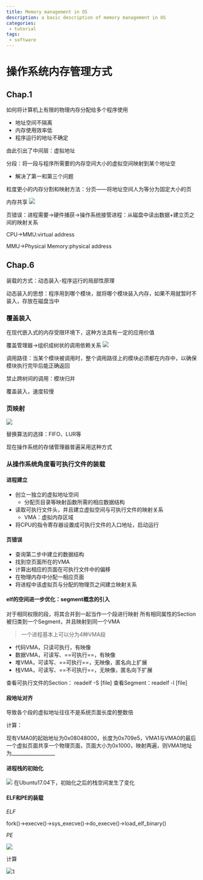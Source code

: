 ```yaml
---
title: Memory management in OS
description: a basic description of memory management in OS
categories:
 - tutorial
tags:
 - software
---
```

# 操作系统内存管理方式
## Chap.1
如何将计算机上有限的物理内存分配给多个程序使用

- 地址空间不隔离
- 内存使用效率低
- 程序运行的地址不确定

由此引出了中间层：虚拟地址

分段：将一段与程序所需要的内存空间大小的虚拟空间映射到某个地址空
- 解决了第一和第三个问题

粒度更小的内存分割和映射方法：分页——将地址空间人为等分为固定大小的页

内存共享
![](http://i1.bvimg.com/1949/99e5c039c3a113d9.png)

页错误：进程需要->硬件捕获->操作系统接管进程：从磁盘中读出数据+建立页之间的映射关系

CPU->MMU:virtual address

MMU->Physical Memory:physical address

## Chap.6

装载的方式：动态装入-程序运行的局部性原理

动态装入的思想：程序用到哪个模块，就将哪个模块装入内存，如果不用就暂时不装入，存放在磁盘当中

### 覆盖装入

在现代嵌入式的内存受限环境下，这种方法具有一定的应用价值

覆盖管理器->组织成树状的调用依赖关系
![](http://i1.bvimg.com/1949/e21273aea47eb7b3.png)

调用路径：当某个模块被调用时，整个调用路径上的模块必须都在内存中，以确保模块执行完毕后能正确返回

禁止跨树间的调用：模块归并

覆盖装入，速度较慢

### 页映射

![](http://i1.bvimg.com/1949/4757ce11569fa6a4.png)

替换算法的选择：FIFO、LUR等

现在操作系统的存储管理器普遍采用这种方式

### 从操作系统角度看可执行文件的装载

#### 进程建立
- 创立一独立的虚拟地址空间
    - 分配页目录等映射函数所需的相应数据结构
- 读取可执行文件头，并且建立虚拟空间与可执行文件的映射关系
    - VMA：虚拟内存区域
- 将CPU的指令寄存器设置成可执行文件的入口地址，启动运行

#### 页错误
- 查询第二步中建立的数据结构
- 找到空页面所在的VMA
- 计算出相应的页面在可执行文件中的偏移
- 在物理内存中分配一相应页面
- 将进程中该虚拟页与分配的物理页之间建立映射关系

#### elf的空间进一步优化：segment概念的引入

对于相同权限的段，将其合并到一起当作一个段进行映射
所有相同属性的Section被归类到一个Segment，并且映射到同一个VMA

> 一个进程基本上可以分为4种VMA段

- 代码VMA，只读可执行，有映像
- 数据VMA，可读写、==可执行==，有映像
- 堆VMA，可读写、==可执行==，无映像，匿名向上扩展
- 栈VMA，可读写、==不可执行==，无映像，匿名向下扩展

查看可执行文件的Section： readelf -S [file]
查看Segment：readelf -l [file]

#### 段地址对齐

导致各个段的虚拟地址往往不是系统页面长度的整数倍

计算：

现有VMA0的起始地址为0x08048000，长度为0x709e5，VMA1与VMA0的最后一个虚拟页面共享一个物理页面，页面大小为0x1000，映射两遍，则VMA1地址为__________________

#### 进程栈的初始化
![](http://i4.bvimg.com/1949/7d3bf53a41748ad0.png)
在Ubuntu17.04下，初始化之后的栈空间发生了变化

#### ELF和PE的装载

*ELF*

fork()->execve()->sys_execve()->do_execve()->load_elf_binary()

*PE*

![](http://i2.bvimg.com/1949/5b31e621ac12620c.png)

计算

![](http://i4.bvimg.com/1949/ec0a6ab4c1c6ad13.png)1